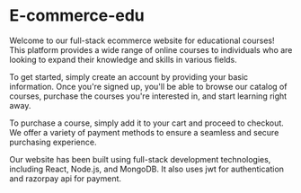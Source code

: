 # E-commerce-edu


Welcome to our full-stack ecommerce website for educational courses! This platform provides a wide range of online courses to individuals who are looking to expand their knowledge and skills in various fields.

To get started, simply create an account by providing your basic information.
Once you're signed up, you'll be able to browse our catalog of courses, purchase the courses you're interested in, and start learning right away.

To purchase a course, simply add it to your cart and proceed to checkout. We offer a variety of payment methods to ensure a seamless and secure purchasing experience.

Our website has been built using full-stack development technologies, including React, Node.js, and MongoDB. It also uses jwt for authentication and razorpay api for payment.
